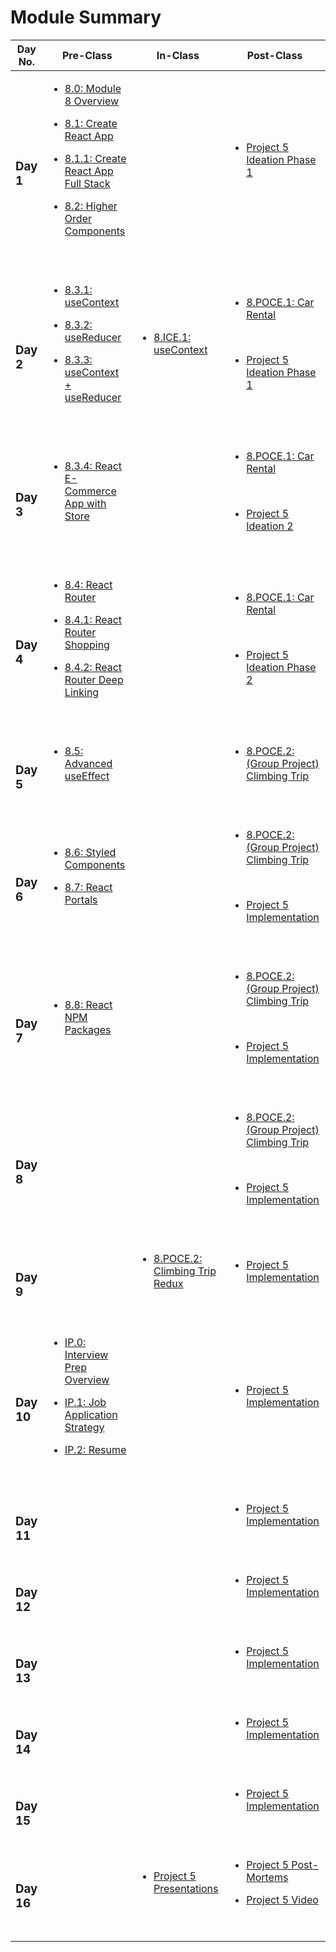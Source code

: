 # Module Summary

| Day No.         | Pre-Class                                                                                                                                                                                                                                                                                                                                                                                                                                       | In-Class                                                                                                                       | Post-Class                                                                                                                                                                                                                                                  |
| --------------- | ----------------------------------------------------------------------------------------------------------------------------------------------------------------------------------------------------------------------------------------------------------------------------------------------------------------------------------------------------------------------------------------------------------------------------------------------- | ------------------------------------------------------------------------------------------------------------------------------ | ----------------------------------------------------------------------------------------------------------------------------------------------------------------------------------------------------------------------------------------------------------- |
| <h3>Day 1</h3>  | <ul><li><a href="day-1/pre-class/8.0-module-8-overview.md">8.0: Module 8 Overview</a></li></ul><ul><li><a href="day-1/pre-class/8.1-create-react-app.md">8.1: Create React App</a></li></ul><ul><li><a href="day-1/pre-class/8.1.1-create-react-app-full-stack-setup.md">8.1.1: Create React App Full Stack</a></li></ul><ul><li><a href="day-1/pre-class/8.3-higher-order-components.md">8.2: Higher Order Components</a></li></ul><p><br></p> | <p><br></p>                                                                                                                    | <ul><li><a href="day-1/post-class/project-5-group-react-app.md">Project 5 Ideation Phase 1</a></li></ul><p><br></p>                                                                                                                                         |
| <h3>Day 2</h3>  | <ul><li><a href="day-2/pre-class/8.3.1-usecontext.md">8.3.1: useContext</a></li></ul><ul><li><a href="day-2/pre-class/8.3.2-usereducer.md">8.3.2: useReducer</a></li></ul><ul><li><a href="day-2/pre-class/8.3.3-usecontext-+-usereducer.md">8.3.3: useContext + useReducer</a></li></ul><p><br></p>                                                                                                                                            | <ul><li><a href="day-2/in-class/8.ice.1-usecontext.md">8.ICE.1: useContext</a></li></ul><p><br></p>                            | <ul><li><a href="day-2/post-class/8.poce.1-car-rental.md">8.POCE.1: Car Rental</a></li></ul><p><br></p><ul><li><a href="day-2/post-class/project-5-group-react-app.md">Project 5 Ideation Phase 1</a></li></ul><p><br></p>                                  |
| <h3>Day 3</h3>  | <ul><li><a href="day-3/pre-class/8.3.4-react-e-commerce-app-with-store.md">8.3.4: React E-Commerce App with Store</a></li></ul><p><br></p>                                                                                                                                                                                                                                                                                                      | <p><br></p>                                                                                                                    | <ul><li><a href="day-3/post-class/8.poce.1-car-rental.md">8.POCE.1: Car Rental</a></li></ul><p><br></p><ul><li><a href="day-3/post-class/project-5-group-react-app.md">Project 5 Ideation 2</a></li></ul><p><br></p>                                        |
| <h3>Day 4</h3>  | <ul><li><a href="day-4/pre-class/8.4-react-router.md">8.4: React Router</a></li></ul><ul><li><a href="day-4/pre-class/8.4.1-react-router-shopping.md">8.4.1: React Router Shopping</a></li></ul><ul><li><a href="day-4/pre-class/8.4.2-react-router-deep-linking.md">8.4.2: React Router Deep Linking</a></li></ul><p><br></p>                                                                                                                  | <p><br></p>                                                                                                                    | <ul><li><a href="day-4/post-class/8.poce.1-car-rental.md">8.POCE.1: Car Rental</a></li></ul><p><br></p><ul><li><a href="day-4/post-class/project-5-group-react-app.md">Project 5 Ideation Phase 2</a></li></ul><p><br></p>                                  |
| <h3>Day 5</h3>  | <ul><li><a href="day-5/pre-class/8.5-advanced-useeffect.md">8.5: Advanced useEffect</a></li></ul><p><br></p>                                                                                                                                                                                                                                                                                                                                    | <p><br></p>                                                                                                                    | <ul><li><a href="day-7/post-class/8.poce.2-rock-climbing-trip-planner.md">8.POCE.2: (Group Project) Climbing Trip</a></li></ul><p><br></p>                                                                                                                  |
| <h3>Day 6</h3>  | <ul><li><a href="day-6/pre-class/8.6-styled-components.md">8.6: Styled Components</a></li></ul><ul><li><a href="day-6/pre-class/8.7-react-portals.md">8.7: React Portals</a></li></ul><p><br></p>                                                                                                                                                                                                                                               | <p><br></p>                                                                                                                    | <ul><li><a href="day-6/post-class/8.poce.2-rock-climbing-trip-planner.md">8.POCE.2: (Group Project) Climbing Trip</a></li></ul><p><br></p><ul><li><a href="day-6/post-class/project-5-group-react-app.md">Project 5 Implementation</a></li></ul><p><br></p> |
| <h3>Day 7</h3>  | <ul><li><a href="day-7/pre-class/8.8-react-npm-packages.md">8.8: React NPM Packages</a></li></ul><p><br></p>                                                                                                                                                                                                                                                                                                                                    | <p><br></p>                                                                                                                    | <ul><li><a href="day-8/post-class/8.poce.2-rock-climbing-trip-planner.md">8.POCE.2: (Group Project) Climbing Trip</a></li></ul><p><br></p><ul><li><a href="day-7/post-class/project-5-group-react-app.md">Project 5 Implementation</a></li></ul><p><br></p> |
| <h3>Day 8</h3>  | <p><br></p>                                                                                                                                                                                                                                                                                                                                                                                                                                     | <p><br></p>                                                                                                                    | <ul><li><a href="day-5/post-class/8.poce.2-rock-climbing-trip-planner.md">8.POCE.2: (Group Project) Climbing Trip</a></li></ul><p><br></p><ul><li><a href="day-8/post-class/project-5-group-react-app.md">Project 5 Implementation</a></li></ul><p><br></p> |
| <h3>Day 9</h3>  | <p><br></p>                                                                                                                                                                                                                                                                                                                                                                                                                                     | <ul><li><a href="day-9/in-class/8.poce.2-rock-climbing-trip-planner.md">8.POCE.2: Climbing Trip Redux</a></li></ul><p><br></p> | <ul><li><a href="day-9/post-class/project-5-group-react-app.md">Project 5 Implementation</a></li></ul><p><br></p>                                                                                                                                           |
| <h3>Day 10</h3> | <ul><li><a href="day-10/pre-class/ip.0-interview-prep-overview.md">IP.0: Interview Prep Overview</a></li></ul><ul><li><a href="day-10/pre-class/ip.1-job-application-strategy.md">IP.1: Job Application Strategy</a></li></ul><ul><li><a href="day-10/pre-class/ip.2-resume.md">IP.2: Resume</a></li></ul><p><br></p>                                                                                                                           | <p><br></p>                                                                                                                    | <ul><li><a href="day-13/post-class/project-5-group-react-app.md">Project 5 Implementation</a></li></ul><p><br></p>                                                                                                                                          |
| <h3>Day 11</h3> | <p><br></p>                                                                                                                                                                                                                                                                                                                                                                                                                                     | <p><br></p>                                                                                                                    | <ul><li><a href="day-16/post-class/project-5-group-react-app.md">Project 5 Implementation</a></li></ul><p><br></p>                                                                                                                                          |
| <h3>Day 12</h3> | <p><br></p>                                                                                                                                                                                                                                                                                                                                                                                                                                     | <p><br></p>                                                                                                                    | <ul><li><a href="day-16/in-class/project-5-group-react-app.md">Project 5 Implementation</a></li></ul><p><br></p>                                                                                                                                            |
| <h3>Day 13</h3> | <p><br></p>                                                                                                                                                                                                                                                                                                                                                                                                                                     | <p><br></p>                                                                                                                    | <ul><li><a href="day-15/post-class/project-5-group-react-app.md">Project 5 Implementation</a></li></ul><p><br></p>                                                                                                                                          |
| <h3>Day 14</h3> | <p><br></p>                                                                                                                                                                                                                                                                                                                                                                                                                                     | <p><br></p>                                                                                                                    | <ul><li><a href="day-14/post-class/project-5-group-react-app.md">Project 5 Implementation</a></li></ul><p><br></p>                                                                                                                                          |
| <h3>Day 15</h3> | <p><br></p>                                                                                                                                                                                                                                                                                                                                                                                                                                     | <p><br></p>                                                                                                                    | <ul><li><a href="day-10/post-class/project-5-group-react-app.md">Project 5 Implementation</a></li></ul><p><br></p>                                                                                                                                          |
| <h3>Day 16</h3> | <p><br></p>                                                                                                                                                                                                                                                                                                                                                                                                                                     | <ul><li><a href="day-12/post-class/project-5-group-react-app.md">Project 5 Presentations</a></li></ul><p><br></p>              | <ul><li><a href="../module-3-advanced-backend-and-full-stack/day-9/in-class/course-methodology.md">Project 5 Post-Mortems</a></li></ul><ul><li><a href="day-11/post-class/project-5-group-react-app.md">Project 5 Video</a></li></ul><p><br></p>            |
